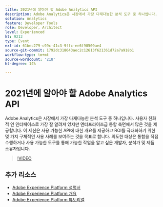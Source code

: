 ```yaml
---
title: 2021년에 알아야 할 Adobe Analytics API
description: Adobe Analytics은 시장에서 가장 다재다능한 분석 도구 중 하나입니다. 사용자 친화적 인 인터페이스로 가장 잘 알려져 있지만 엔터프라이즈급 통합 측면에서 많은 것을 제공합니다. 이 세션은 사용 가능한 API에 대한 개요를 제공하고 ROI를 극대화하기 위한 몇 가지 구체적인 사용 사례를 보여주는 것을 목표로 합니다. 의도한 대상은 통합을 직접 수행하거나 사용 가능한 도구를 통해 가능한 작업을 알고 싶은 개발자, 분석가 및 제품 소유자입니다.
solution: Analytics
feature: Developer Tools
role: Developer, Architect
level: Experienced
kt: 9212
type: Event
exl-id: 61bec279-c99c-41c3-9ffc-ee6f90509ae4
source-git-commit: 1792dc318643aec2c12613f621361d72a7a918b1
workflow-type: tm+mt
source-wordcount: '218'
ht-degree: 14%

---
```


# 2021년에 알아야 할 Adobe Analytics API

Adobe Analytics은 시장에서 가장 다재다능한 분석 도구 중 하나입니다. 사용자 친화적 인 인터페이스로 가장 잘 알려져 있지만 엔터프라이즈급 통합 측면에서 많은 것을 제공합니다. 이 세션은 사용 가능한 API에 대한 개요를 제공하고 ROI를 극대화하기 위한 몇 가지 구체적인 사용 사례를 보여주는 것을 목표로 합니다. 의도한 대상은 통합을 직접 수행하거나 사용 가능한 도구를 통해 가능한 작업을 알고 싶은 개발자, 분석가 및 제품 소유자입니다.

>[!VIDEO](https://video.tv.adobe.com/v/337576/?quality=12&learn=on&hidetitle=true)

## 추가 리소스

- [Adobe Experience Platform 설명서](https://experienceleague.adobe.com/docs/experience-platform.html)
- [Adobe Experience Platform 개요](https://experienceleague.adobe.com/docs/experience-platform/landing/home.html?lang=ko)
- [Adobe Experience Platform 튜토리얼](https://experienceleague.adobe.com/docs/platform-learn/tutorials/overview.html?lang=en)
